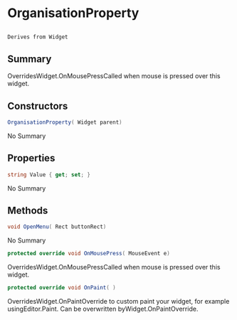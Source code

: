 # OrganisationProperty

## 
```c#
Derives from Widget
```

## Summary

OverridesWidget.OnMousePressCalled when mouse is pressed over this widget.
## Constructors

```c#
OrganisationProperty( Widget parent) 
```
No Summary
## Properties

```c#
string Value { get; set; } 
```
No Summary
## Methods

```c#
void OpenMenu( Rect buttonRect) 
```
No Summary
```c#
protected override void OnMousePress( MouseEvent e) 
```
OverridesWidget.OnMousePressCalled when mouse is pressed over this widget.
```c#
protected override void OnPaint( ) 
```
OverridesWidget.OnPaintOverride to custom paint your widget, for example usingEditor.Paint. Can be overwritten byWidget.OnPaintOverride.
